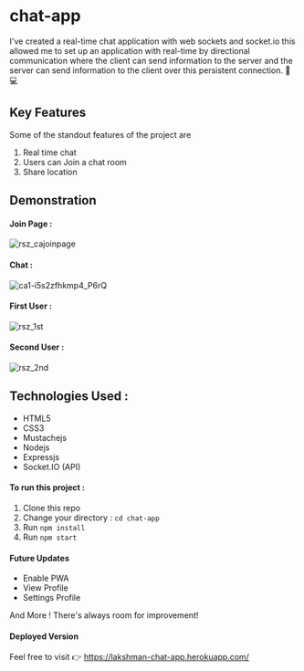 # chat-app
I've created a real-time chat application with web sockets and socket.io this allowed me to set up an application with 
real-time by directional communication where the client can send information to the server and the server can send information
to the client over this persistent connection. 📱💻


## Key Features
Some of the standout features of the project are
1. Real time chat
2. Users can Join a chat room
3. Share location


## Demonstration
#### Join Page :
![rsz_cajoinpage](https://user-images.githubusercontent.com/58518192/72631791-17bb4480-397f-11ea-8643-371b6a847ff9.png)

#### Chat :
![ca1-i5s2zfhkmp4_P6rQ](https://user-images.githubusercontent.com/58518192/72631756-096d2880-397f-11ea-8080-d4386161b63b.gif)

#### First User :
![rsz_1st](https://user-images.githubusercontent.com/58518192/72631772-0f630980-397f-11ea-8dc2-552da5ae0076.png)

#### Second User :
![rsz_2nd](https://user-images.githubusercontent.com/58518192/72631785-1427bd80-397f-11ea-8ba6-b865071c305d.png)

## Technologies Used :
<ul>
  <li>HTML5</li>
  <li>CSS3</li>
  <li>Mustachejs</li>
  <li>Nodejs</li>
  <li>Expressjs </li>
  <li>Socket.IO (API) </li>
</ul>

#### To run this project :
1. Clone this repo
2. Change your directory : `cd chat-app`
3. Run `npm install`
5. Run `npm start`

#### Future Updates
* Enable PWA
* View Profile
* Settings Profile

And More ! There's always room for improvement!

#### Deployed Version 
Feel free to visit 👉 https://lakshman-chat-app.herokuapp.com/
